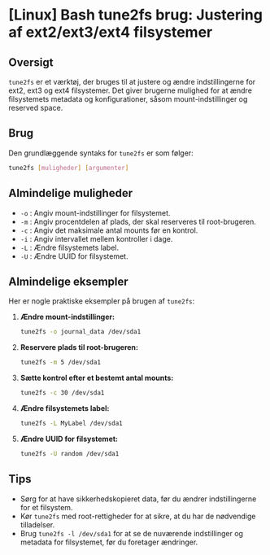 # [Linux] Bash tune2fs brug: Justering af ext2/ext3/ext4 filsystemer

## Oversigt
`tune2fs` er et værktøj, der bruges til at justere og ændre indstillingerne for ext2, ext3 og ext4 filsystemer. Det giver brugerne mulighed for at ændre filsystemets metadata og konfigurationer, såsom mount-indstillinger og reserved space.

## Brug
Den grundlæggende syntaks for `tune2fs` er som følger:

```bash
tune2fs [muligheder] [argumenter]
```

## Almindelige muligheder
- `-o` : Angiv mount-indstillinger for filsystemet.
- `-m` : Angiv procentdelen af plads, der skal reserveres til root-brugeren.
- `-c` : Angiv det maksimale antal mounts før en kontrol.
- `-i` : Angiv intervallet mellem kontroller i dage.
- `-L` : Ændre filsystemets label.
- `-U` : Ændre UUID for filsystemet.

## Almindelige eksempler
Her er nogle praktiske eksempler på brugen af `tune2fs`:

1. **Ændre mount-indstillinger:**
   ```bash
   tune2fs -o journal_data /dev/sda1
   ```

2. **Reservere plads til root-brugeren:**
   ```bash
   tune2fs -m 5 /dev/sda1
   ```

3. **Sætte kontrol efter et bestemt antal mounts:**
   ```bash
   tune2fs -c 30 /dev/sda1
   ```

4. **Ændre filsystemets label:**
   ```bash
   tune2fs -L MyLabel /dev/sda1
   ```

5. **Ændre UUID for filsystemet:**
   ```bash
   tune2fs -U random /dev/sda1
   ```

## Tips
- Sørg for at have sikkerhedskopieret data, før du ændrer indstillingerne for et filsystem.
- Kør `tune2fs` med root-rettigheder for at sikre, at du har de nødvendige tilladelser.
- Brug `tune2fs -l /dev/sda1` for at se de nuværende indstillinger og metadata for filsystemet, før du foretager ændringer.